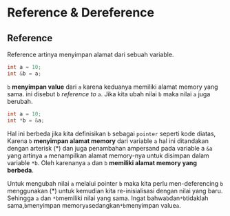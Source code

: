 # Reference & Dereference

## Reference

Reference artinya menyimpan alamat dari sebuah variable.

```c++
int a = 10;
int &b = a;
```

`b` **menyimpan value** dari `a` karena keduanya memiliki alamat memory yang sama. ini disebut `b` _reference to_ `a`. Jika kita ubah nilai `b` maka nilai `a` juga berubah.

```c++
int a = 10;
int *b = &a;
```

Hal ini berbeda jika kita definisikan `b` sebagai `pointer` seperti kode diatas, Karena `b` **menyimpan alamat memory** dari variable `a` hal ini ditandakan dengan arterisk (\*) dan juga penambahan ampersand pada variable a `&a` yang artinya `a` menampilkan alamat memory-nya untuk disimpan dalam variable `*b`. Oleh karenanya `a` dan `b` **memiliki alamat memory yang berbeda**.

Untuk mengubah nilai `a` melalui pointer `b` maka kita perlu men-deferencing `b` menggunakan (*) untuk kemudian kita re-inisialisasi dengan nilai yang baru. Sehingga `a` dan `*b`memiliki nilai yang sama. Ingat bahwa`b`dan`*b`tidaklah sama,`b`menyimpan memory`a`sedangkan`*b`menyimpan value`a`.
